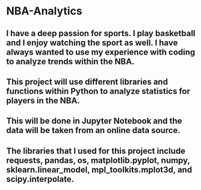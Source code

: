 # NBA-Analytics

## I have a deep passion for sports. I play basketball and I enjoy watching the sport as well. I have always wanted to use my experience with coding to analyze trends within the NBA.

## This project will use different libraries and functions within Python to analyze statistics for players in the NBA. 
## This will be done in Jupyter Notebook and the data will be taken from an online data source.

## The libraries that I used for this project include requests, pandas, os, matplotlib.pyplot, numpy, sklearn.linear_model, mpl_toolkits.mplot3d, and scipy.interpolate.
